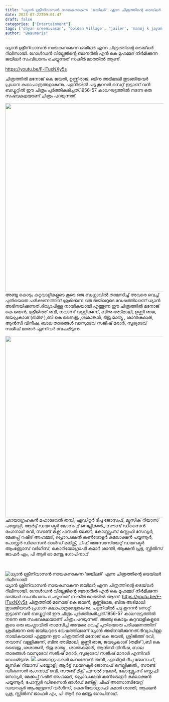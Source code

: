 ```yaml
---
title: "ധ്യാന്‍ ശ്രീനിവാസന്‍ നായകനാകുന്ന 'ജയിലര്‍' എന്ന ചിത്രത്തിന്റെ ട്രെയ്‌ലർ റിലീസായി"
date: 2023-07-22T09:01:47
draft: false
categories: ["Entertainment"]
tags: ['dhyan sreenivasan', 'Golden Village', 'jailer', 'manoj k jayan', 'Official Trailer', 'Sakkir Madathil']
author: "Beaumaris"
---
```


ധ്യാന്‍ ശ്രീനിവാസന്‍ നായകനാകുന്ന ജയിലര്‍ എന്ന ചിത്രത്തിന്റെ ട്രെയ്‌ലർ റിലീസായി. ഗോൾഡൻ വില്ലേജിൻ്റെ ബാനറിൽ എൻ കെ മുഹമ്മദ് നിർമിക്കുന്ന ജയിലർ സംവിധാനം ചെയ്യുന്നത് സക്കീര്‍ മഠത്തില്‍ ആണ്.

https://youtu.be/F-lTuxNXy5s

ചിത്രത്തിൽ മനോജ്‌ കെ ജയൻ, ഉണ്ണിരാജ, ബിനു അടിമാലി തുടങ്ങിയവര്‍ പ്രധാന കഥാപാത്രങ്ങളാകുന്നു. പളനിയിൽ പടു കൂററൻ സെറ്റ് ഇട്ടാണ് വൻ ബഡ്ജറ്റിൽ ഈ ചിത്രം പൂർത്തീകരിച്ചത്.1956-57 കാലഘട്ടത്തിൽ നടന്ന ഒരു സംഭവകഥയാണ് ചിത്രം പറയുന്നത്.

<a href="https://cdn.boolokam.com/articles/2023/07/wfffff-1.jpg"><img class="alignnone size-full wp-image-404043" src="https://cdn.boolokam.com/articles/2023/07/wfffff-1.jpg" alt="" width="900" height="600" /></a>അഞ്ചു കൊടും കുറ്റവാളികളുടെ കൂടെ ഒരു ബംഗ്ലാവിൽ താമസിച്ച് അവരെ വെച്ച് പുതിയൊരു പരീക്ഷണത്തിന് ശ്രമിക്കുന്ന ഒരു ജയിലറുടെ വേഷത്തിലാണ് ധ്യാൻ അഭിനയിക്കുന്നത്.ദിവ്യാപിള്ള നായികയായി എത്തുന്ന ഈ ചിത്രത്തിൽ മനോജ് കെ ജയൻ, ശ്രീജിത്ത് രവി, നവാസ് വള്ളിക്കുന്ന്, ബിനു അടിമാലി, ഉണ്ണി രാജ, ജയപ്രകാശ് (തമിഴ് ),ബി കെ ബൈജു ,ശശാങ്കൻ, ടിജൂ മാത്യു , ശാന്തകുമാരി, ആൻസി വിനീഷ, ബാല താരങ്ങൾ വാസുദേവ് സജീഷ് മരാർ, സൂര്യദേവ് സജീഷ് മാരാർ എന്നിവർ വേഷമിടുന്നു.

<a href="https://cdn.boolokam.com/articles/2023/07/dqqwww-1.jpg"><img class="alignnone size-large wp-image-404044" src="https://cdn.boolokam.com/articles/2023/07/dqqwww-1-1024x576.jpg" alt="" width="1024" height="576" /></a>ഛായാഗ്രഹകൻ മഹാദേവൻ തമ്പി, എഡിറ്റർ ദീപു ജോസഫ്, മ്യൂസിക് റിയാസ് പയ്യോളി, ആർട്ട് ഡയറക്ടർ ജോസഫ് നെല്ലിക്കൽ,, സൗണ്ട് ഡിസൈൻ രംഗനാഥ് രവി, സൗണ്ട് മിക്സ് ഫസൽ ബക്കർ, കോസ്റ്റ്യൂംസ് സ്റ്റെഫി സേവ്യർ, മേക്കപ്പ് റഷീദ് അഹമ്മദ്, പ്രൊഡക്ഷൻ കൺട്രോളർ കമലാക്ഷൻ പയ്യന്നൂർ, പോസ്റ്റർ ഡിസൈൻ ഓൾഡ് മങ്ക്സ്, ചീഫ് അസോസിയേറ്റ് ഡയറക്ടർ ആംബ്രോസ് വർഗീസ്, കൊറിയോഗ്രാഫി കുമാർ ശാന്തി, ആക്ഷൻ പ്രഭു, സ്റ്റിൽസ് ജാഫർ എം, പി ആർ ഓ മഞ്ജു ഗോപിനാഥ്.

&nbsp;


![ധ്യാന്‍ ശ്രീനിവാസന്‍ നായകനാകുന്ന 'ജയിലര്‍' എന്ന ചിത്രത്തിന്റെ ട്രെയ്‌ലർ റിലീസായി](https://cdn.boolokam.com/articles/2023/07/wfffff-1.jpg)ധ്യാന്‍ ശ്രീനിവാസന്‍ നായകനാകുന്ന ജയിലര്‍ എന്ന ചിത്രത്തിന്റെ ട്രെയ്‌ലർ റിലീസായി. ഗോൾഡൻ വില്ലേജിൻ്റെ ബാനറിൽ എൻ കെ മുഹമ്മദ് നിർമിക്കുന്ന ജയിലർ സംവിധാനം ചെയ്യുന്നത് സക്കീര്‍ മഠത്തില്‍ ആണ്. https://youtu.be/F-lTuxNXy5s ചിത്രത്തിൽ മനോജ്‌ കെ ജയൻ, ഉണ്ണിരാജ, ബിനു അടിമാലി തുടങ്ങിയവര്‍ പ്രധാന കഥാപാത്രങ്ങളാകുന്നു. പളനിയിൽ പടു കൂററൻ സെറ്റ് ഇട്ടാണ് വൻ ബഡ്ജറ്റിൽ ഈ ചിത്രം പൂർത്തീകരിച്ചത്.1956-57 കാലഘട്ടത്തിൽ നടന്ന ഒരു സംഭവകഥയാണ് ചിത്രം പറയുന്നത്. [](https://cdn.boolokam.com/articles/2023/07/wfffff-1.jpg)അഞ്ചു കൊടും കുറ്റവാളികളുടെ കൂടെ ഒരു ബംഗ്ലാവിൽ താമസിച്ച് അവരെ വെച്ച് പുതിയൊരു പരീക്ഷണത്തിന് ശ്രമിക്കുന്ന ഒരു ജയിലറുടെ വേഷത്തിലാണ് ധ്യാൻ അഭിനയിക്കുന്നത്.ദിവ്യാപിള്ള നായികയായി എത്തുന്ന ഈ ചിത്രത്തിൽ മനോജ് കെ ജയൻ, ശ്രീജിത്ത് രവി, നവാസ് വള്ളിക്കുന്ന്, ബിനു അടിമാലി, ഉണ്ണി രാജ, ജയപ്രകാശ് (തമിഴ് ),ബി കെ ബൈജു ,ശശാങ്കൻ, ടിജൂ മാത്യു , ശാന്തകുമാരി, ആൻസി വിനീഷ, ബാല താരങ്ങൾ വാസുദേവ് സജീഷ് മരാർ, സൂര്യദേവ് സജീഷ് മാരാർ എന്നിവർ വേഷമിടുന്നു. [![](https://cdn.boolokam.com/articles/2023/07/dqqwww-1-1024x576.jpg)](https://cdn.boolokam.com/articles/2023/07/dqqwww-1.jpg)ഛായാഗ്രഹകൻ മഹാദേവൻ തമ്പി, എഡിറ്റർ ദീപു ജോസഫ്, മ്യൂസിക് റിയാസ് പയ്യോളി, ആർട്ട് ഡയറക്ടർ ജോസഫ് നെല്ലിക്കൽ,, സൗണ്ട് ഡിസൈൻ രംഗനാഥ് രവി, സൗണ്ട് മിക്സ് ഫസൽ ബക്കർ, കോസ്റ്റ്യൂംസ് സ്റ്റെഫി സേവ്യർ, മേക്കപ്പ് റഷീദ് അഹമ്മദ്, പ്രൊഡക്ഷൻ കൺട്രോളർ കമലാക്ഷൻ പയ്യന്നൂർ, പോസ്റ്റർ ഡിസൈൻ ഓൾഡ് മങ്ക്സ്, ചീഫ് അസോസിയേറ്റ് ഡയറക്ടർ ആംബ്രോസ് വർഗീസ്, കൊറിയോഗ്രാഫി കുമാർ ശാന്തി, ആക്ഷൻ പ്രഭു, സ്റ്റിൽസ് ജാഫർ എം, പി ആർ ഓ മഞ്ജു ഗോപിനാഥ്. 
